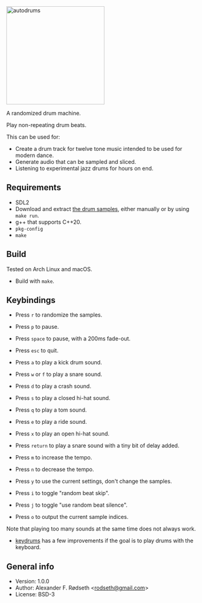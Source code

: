 <img alt="autodrums" width="256" src="imgautodrums.png">

A randomized drum machine.

Play non-repeating drum beats.

This can be used for:

* Create a drum track for twelve tone music intended to be used for modern dance.
* Generate audio that can be sampled and sliced.
* Listening to experimental jazz drums for hours on end.

## Requirements

* SDL2
* Download and extract [the drum samples](http://cdn.mos.musicradar.com/audio/samples/musicradar-drum-samples.zip), either manually or by using `make run`.
* g++ that supports C++20.
* `pkg-config`
* `make`

## Build

Tested on Arch Linux and macOS.

* Build with `make`.

## Keybindings

* Press `r` to randomize the samples.
* Press `p` to pause.
* Press `space` to pause, with a 200ms fade-out.
* Press `esc` to quit.

* Press `a` to play a kick drum sound.
* Press `w` or `f` to play a snare sound.
* Press `d` to play a crash sound.
* Press `s` to play a closed hi-hat sound.
* Press `q` to play a tom sound.
* Press `e` to play a ride sound.
* Press `x` to play an open hi-hat sound.
* Press `return` to play a snare sound with a tiny bit of delay added.

* Press `m` to increase the tempo.
* Press `n` to decrease the tempo.

* Press `y` to use the current settings, don't change the samples.
* Press `i` to toggle "random beat skip".
* Press `j` to toggle "use random beat silence".

* Press `o` to output the current sample indices.

Note that playing too many sounds at the same time does not always work.

* [keydrums](https://github.com/xyproto/keydrums) has a few improvements if the goal is to play drums with the keyboard.

## General info

* Version: 1.0.0
* Author: Alexander F. Rødseth &lt;rodseth@gmail.com&gt;
* License: BSD-3
